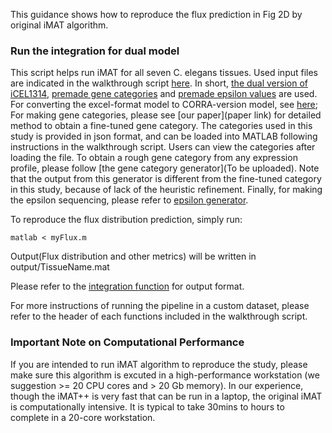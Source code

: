 This guidance shows how to reproduce the flux prediction in Fig 2D by original iMAT algorithm. 

### Run the integration for dual model

This script helps run iMAT for all seven C. elegans tissues. Used input files are indicated in the walkthrough script [here](myFlux.m). In short, [the dual version of iCEL1314](./../input/Tissue.mat), [premade gene categories](./../input/geneCategories.json) and [premade epsilon values](epsilon.json) are used. For converting the excel-format model to CORRA-version model, see [here](makeWormModel.m); For making gene categories, please see [our paper](paper link) for detailed method to obtain a fine-tuned gene category. The categories used in this study is provided in json format, and can be loaded into MATLAB following instructions in the walkthrough script. Users can view the categories after loading the file. To obtain a rough gene category from any expression profile, please follow [the gene category generator](To be uploaded). Note that the output from this generator is different from the fine-tuned category in this study, because of lack of the heuristic refinement. Finally, for making the epsilon sequencing, please refer to [epsilon generator](./../bins/makeEpsilonSeq.m).

To reproduce the flux distribution prediction, simply run:
```
matlab < myFlux.m
```
Output(Flux distribution and other metrics) will be written in output/TissueName.mat

Please refer to the [integration function](iMAT_xl.m) for output format.

For more instructions of running the pipeline in a custom dataset, please refer to the header of each functions included in the walkthrough script.

### Important Note on Computational Performance

If you are intended to run iMAT algorithm to reproduce the study, please make sure this algorithm is excuted in a high-performance workstation (we suggestion >= 20 CPU cores and > 20 Gb memory). In our experience, though the iMAT++ is very fast that can be run in a laptop, the original iMAT is computationally intensive. It is typical to take 30mins to hours to complete in a 20-core workstation. 


